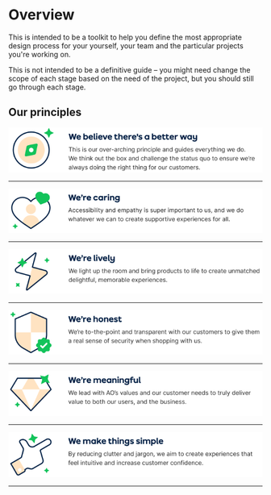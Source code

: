# Overview

This is intended to be a toolkit to help you define the most appropriate design process for your yourself, your team and the particular projects you're working on. 

This is not intended to be a definitive guide – you might need change the scope of each stage based on the need of the project, but you should still go through each stage.

## Our principles

![Better](assets/better.png)

---

![Caring](assets/caring.png)

---

![Lively](assets/lively.png)

---

![Honest](assets/honest.png)

---

![Meaningful](assets/meaningful.png)

---

![Simple](assets/simple.png)

---